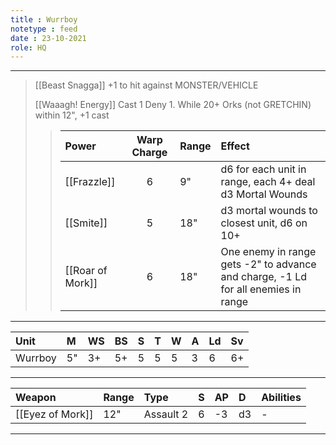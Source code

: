 ```yaml
---
title : Wurrboy
notetype : feed
date : 23-10-2021
role: HQ
---
```


---

> [[Beast Snagga]] +1 to hit against MONSTER/VEHICLE
>  
> [[Waaagh! Energy]] Cast 1 Deny 1. While 20+ Orks (not GRETCHIN) within 12", +1 cast
>> | Power        | Warp Charge | Range | Effect                                                                            |
>> |:------------ |:-----------:|:----- |:--------------------------------------------------------------------------------- |
>> | [[Frazzle]]      | 6           | 9"    | d6 for each unit in range, each 4+ deal d3 Mortal Wounds	|
>> | [[Smite]]        | 5           | 18"   | d3 mortal wounds to closest unit, d6 on 10+                                       |
>> | [[Roar of Mork]] | 6           | 18"   | One enemy in range gets -2" to advance and charge, -1 Ld for all enemies in range |

---

| Unit    | M   | WS  | BS  | S   | T   | W   | A   | Ld  | Sv  |
|:------- |:--- |:--- |:--- |:--- |:--- |:--- |:--- |:--- |:--- |
| Wurrboy | 5"  | 3+  | 5+  | 5   | 5   | 5   | 3   | 6   | 6+  |

---

| Weapon           | Range | Type      | S   | AP  | D   | Abilities |
|:---------------- |:----- |:--------- |:--- |:--- |:--- |:--------- |
| [[Eyez of Mork]] | 12"   | Assault 2 | 6   | -3  | d3  | -         |

---